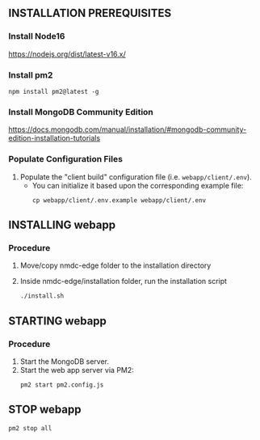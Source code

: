 ## INSTALLATION PREREQUISITES

### Install Node16
https://nodejs.org/dist/latest-v16.x/

### Install pm2
`npm install pm2@latest -g`

### Install MongoDB Community Edition
https://docs.mongodb.com/manual/installation/#mongodb-community-edition-installation-tutorials

### Populate Configuration Files

1. Populate the "client build" configuration file (i.e. `webapp/client/.env`).
   - You can initialize it based upon the corresponding example file:
     ```shell
     cp webapp/client/.env.example webapp/client/.env
     ```

## INSTALLING webapp

### Procedure

1. Move/copy nmdc-edge folder to the installation directory

2. Inside nmdc-edge/installation folder, run the installation script 

    `./install.sh`

## STARTING webapp

### Procedure

1. Start the MongoDB server.
2. Start the web app server via PM2:
   ```shell
   pm2 start pm2.config.js
   ```
    
## STOP webapp
`pm2 stop all`
